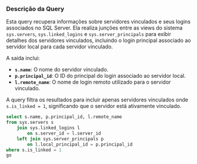 ### Descrição da Query

Esta query recupera informações sobre servidores vinculados e seus logins associados no SQL Server. Ela realiza junções entre as views do sistema `sys.servers`, `sys.linked_logins` e `sys.server_principals` para exibir detalhes dos servidores vinculados, incluindo o login principal associado ao servidor local para cada servidor vinculado.

A saída inclui:
- **`s.name`**: O nome do servidor vinculado.
- **`p.principal_id`**: O ID do principal do login associado ao servidor local.
- **`l.remote_name`**: O nome de login remoto utilizado para o servidor vinculado.

A query filtra os resultados para incluir apenas servidores vinculados onde `s.is_linked = 1`, significando que o servidor está ativamente vinculado.

```SQL
select s.name, p.principal_id, l.remote_name
from sys.servers s
    join sys.linked_logins l
        on s.server_id = l.server_id
    left join sys.server_principals p
        on l.local_principal_id = p.principal_id
where s.is_linked = 1
go
```
